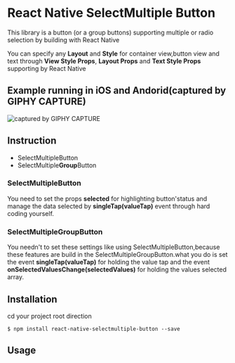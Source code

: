 
# React Native SelectMultiple Button

This library is a button (or a group buttons) supporting multiple or radio selection by building with React Native


You can specify any **Layout** and **Style** for container view,button view and text through **View Style Props**, **Layout Props** and **Text Style Props** supporting by React Native


## Example running in iOS and Andorid(captured by GIPHY CAPTURE)

![captured by GIPHY CAPTURE](https://github.com/danceyoung/react-native-selectmultiple-button/blob/master/screenCapture/ios-screencapture.gif)

## Instruction

 - SelectMultipleButton    
 - SelectMultiple**Group**Button

### SelectMultipleButton

You need to set the props **selected** for highlighting button'status and manage the data selected by **singleTap(valueTap)** event through hard coding yourself.

### SelectMultipleGroupButton
You needn't to set these settings like using SelectMultipleButton,because these features are build in the SelectMultipleGroupButton.what you do is set the event **singleTap(valueTap)** for holding the value tap and the event **onSelectedValuesChange(selectedValues)** for holding the values selected array. 

## Installation

cd your project root direction

    $ npm install react-native-selectmultiple-button --save

## Usage
